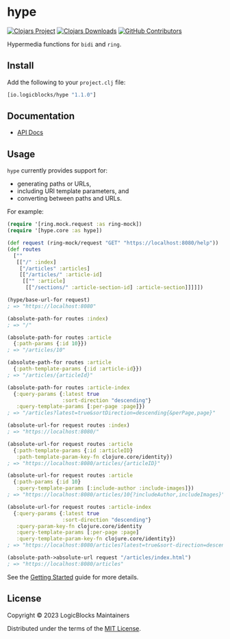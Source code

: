 # hype

[![Clojars Project](https://img.shields.io/clojars/v/io.logicblocks/hype.svg)](https://clojars.org/io.logicblocks/hype)
[![Clojars Downloads](https://img.shields.io/clojars/dt/io.logicblocks/hype.svg)](https://clojars.org/io.logicblocks/hype)
[![GitHub Contributors](https://img.shields.io/github/contributors-anon/logicblocks/hype.svg)](https://github.com/logicblocks/hype/graphs/contributors)

Hypermedia functions for `bidi` and `ring`.

## Install

Add the following to your `project.clj` file:

```clj
[io.logicblocks/hype "1.1.0"]
```

## Documentation

* [API Docs](http://logicblocks.github.io/hype)

## Usage

`hype` currently provides support for:

- generating paths or URLs,
- including URI template parameters, and
- converting between paths and URLs.

For example:

```clojure
(require '[ring.mock.request :as ring-mock])
(require '[hype.core :as hype])

(def request (ring-mock/request "GET" "https://localhost:8080/help"))
(def routes 
  [""
   [["/" :index]
    ["/articles" :articles]
    [["/articles/" :article-id] 
     [["" :article]
      [["/sections/" :article-section-id] :article-section]]]]])

(hype/base-url-for request)
; => "https://localhost:8080"

(absolute-path-for routes :index)
; => "/"

(absolute-path-for routes :article
  {:path-params {:id 10}})
; => "/articles/10"

(absolute-path-for routes :article
  {:path-template-params {:id :article-id}})
; => "/articles/{articleId}"

(absolute-path-for routes :article-index
  {:query-params {:latest true
                  :sort-direction "descending"}
   :query-template-params [:per-page :page]})
; => "/articles?latest=true&sortDirection=descending{&perPage,page}"

(absolute-url-for request routes :index)
; => "https://localhost:8080/"

(absolute-url-for request routes :article
  {:path-template-params {:id :articleID}
   :path-template-param-key-fn clojure.core/identity})
; => "https://localhost:8080/articles/{articleID}"

(absolute-url-for request routes :article
  {:path-params {:id 10}
   :query-template-params [:include-author :include-images]})
; => "https://localhost:8080/articles/10{?includeAuthor,includeImages}"

(absolute-url-for request routes :article-index
  {:query-params {:latest true
                  :sort-direction "descending"}
   :query-param-key-fn clojure.core/identity
   :query-template-params [:per-page :page]
   :query-template-param-key-fn clojure.core/identity})
; => "https://localhost:8080/articles?latest=true&sort-direction=descending{&per-page,page}"

(absolute-path->absolute-url request "/articles/index.html")
; => "https://localhost:8080/articles"
```

See the [Getting Started](https://logicblocks.github.io/hype/getting-started.html) 
guide for more details.

## License

Copyright &copy; 2023 LogicBlocks Maintainers

Distributed under the terms of the
[MIT License](http://opensource.org/licenses/MIT).

